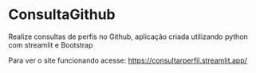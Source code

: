 # ConsultaGithub
Realize consultas de perfis no Github, aplicação criada utilizando python com streamlit e Bootstrap

Para ver o site funcionando acesse: https://consultarperfil.streamlit.app/
